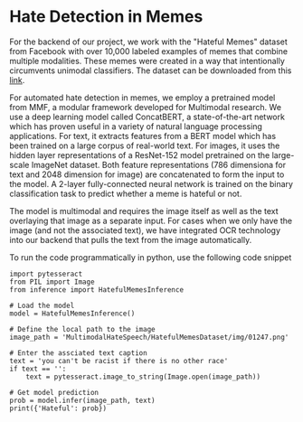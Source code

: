 # Hate Detection in Memes

For the backend of our project, we work with the "Hateful Memes" dataset from Facebook with over 10,000 labeled examples of memes that combine multiple modalities. These memes were created in a way that intentionally circumvents unimodal classifiers. The dataset can be downloaded from this [link](https://hatefulmemeschallenge.com/).

For automated hate detection in memes, we employ a pretrained model from MMF, a modular framework developed for Multimodal research. We use a deep learning model called ConcatBERT, a state-of-the-art network which has proven useful in a variety of natural language processing applications. For text, it extracts features from a BERT model which has been trained on a large corpus of real-world text. For images, it uses the hidden layer representations of a ResNet-152 model pretrained on the large-scale ImageNet dataset. Both feature representations (786 dimensiona for text and 2048 dimension for image) are concatenated to form the input to the model. A 2-layer fully-connected neural network is trained on the binary classification task to predict whether a meme is hateful or not.

The model is multimodal and requires the image itself as well as the text overlaying that image as a separate input. For cases when we only have the image (and not the associated text), we have integrated OCR technology into our backend that pulls the text from the image automatically.

To run the code programmatically in python, use the following code snippet
```
import pytesseract
from PIL import Image
from inference import HatefulMemesInference

# Load the model
model = HatefulMemesInference()

# Define the local path to the image
image_path = 'MultimodalHateSpeech/HatefulMemesDataset/img/01247.png'

# Enter the assciated text caption
text = 'you can't be racist if there is no other race'
if text == '':
    text = pytesseract.image_to_string(Image.open(image_path))

# Get model prediction
prob = model.infer(image_path, text)
print({'Hateful': prob})
```
